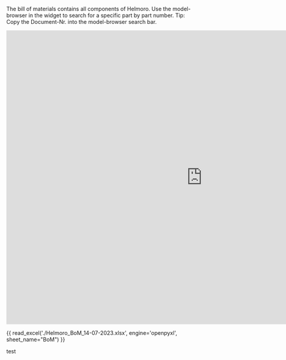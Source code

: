 The bill of materials contains all components of Helmoro. Use the model-browser in the widget to search for a specific part by part number. Tip: Copy the Document-Nr. into the model-browser search bar.

<iframe src="https://helbling1.autodesk360.com/shares/public/SHd38bfQT1fb47330c99885750fe7d15459b?mode=embed" width="1024" height="768" allowfullscreen="true" webkitallowfullscreen="true" mozallowfullscreen="true"  frameborder="0"></iframe>

{{ read_excel('./Helmoro_BoM_14-07-2023.xlsx', engine='openpyxl', sheet_name="BoM") }}

test